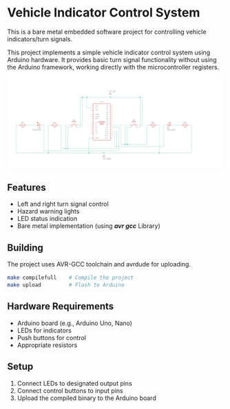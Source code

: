 # Vehicle Indicator Control System

This is a bare metal embedded software project for controlling vehicle indicators/turn signals.

This project implements a simple vehicle indicator control system using Arduino hardware. It provides basic turn signal functionality without using the Arduino framework, working directly with the microcontroller registers.

![Schematic](docs/schematic.png)

## Features

- Left and right turn signal control
- Hazard warning lights
- LED status indication
- Bare metal implementation (using ***avr gcc*** Library)

## Building

The project uses AVR-GCC toolchain and avrdude for uploading.

```bash
make compilefull    # Compile the project
make upload         # Flash to Arduino
```

## Hardware Requirements

- Arduino board (e.g., Arduino Uno, Nano)
- LEDs for indicators
- Push buttons for control
- Appropriate resistors

## Setup

1. Connect LEDs to designated output pins
2. Connect control buttons to input pins
3. Upload the compiled binary to the Arduino board
